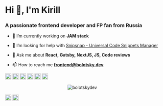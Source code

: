 <h1 align="left">Hi 👋, I'm Kirill</h1>
<h3 align="left">A passionate frontend developer and FP fan from Russia</h3>

- 🔭 I’m currently working on **JAM stack**

- 🤔 I’m looking for help with [Snipsnap - Universal Code Snippets Manager](https://github.com/snipsnapdev)

- 💬 Ask me about **React, Gatsby, NextJS, JS, Code reviews**

- 📫 How to reach me **frontend@bolotsky.dev**

<p align="left"><img src="https://konpa.github.io/devicon/devicon.git/icons/react/react-original-wordmark.svg" alt="react" width="20" height="20"/> <img src="https://konpa.github.io/devicon/devicon.git/icons/bootstrap/bootstrap-plain.svg" alt="bootstrap" width="20" height="20"/> <img src="https://konpa.github.io/devicon/devicon.git/icons/css3/css3-original-wordmark.svg" alt="css3" width="20" height="20"/> <img src="https://konpa.github.io/devicon/devicon.git/icons/html5/html5-original-wordmark.svg" alt="html5" width="20" height="20"/> <img src="https://konpa.github.io/devicon/devicon.git/icons/javascript/javascript-original.svg" alt="javascript" width="20" height="20"/> <img src="https://konpa.github.io/devicon/devicon.git/icons/sass/sass-original.svg" alt="sass" width="20" height="20"/></p><p align="center"> <img src="https://github-readme-stats.vercel.app/api?username=bolotskydev&show_icons=true&theme=radical&hide=["stars"]" alt="bolotskydev" /> </p>

<p align="left">
<a href="https://twitter.com/bolotskydev" target="blank"><img align="center" src="https://cdn.jsdelivr.net/npm/simple-icons@3.0.1/icons/twitter.svg" alt="bolotskydev" height="20" width="20" /></a>
<a href="https://linkedin.com/in/bolotskydev" target="blank"><img align="center" src="https://cdn.jsdelivr.net/npm/simple-icons@3.0.1/icons/linkedin.svg" alt="bolotskydev" height="20" width="20" /></a>
</p>

